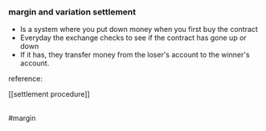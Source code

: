### margin and variation settlement

* Is a system where you put down money when you first buy the contract
* Everyday the exchange checks to see if the contract has gone up or down
* If it has, they transfer money from the loser's account to the winner's account.

reference:  

 [[settlement procedure]]

<br>
#margin 
